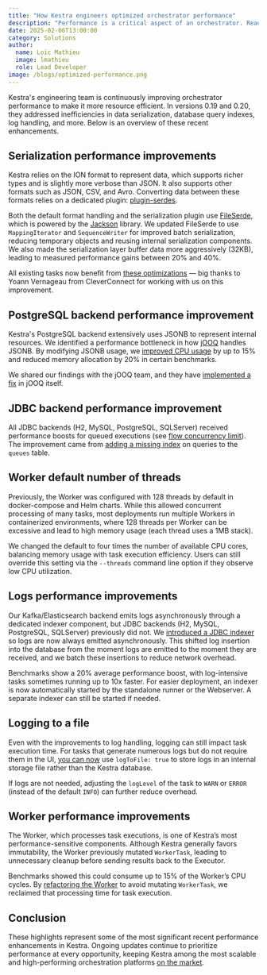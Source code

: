 ```yaml
---
title: "How Kestra engineers optimized orchestrator performance"
description: "Performance is a critical aspect of an orchestrator. Read how Kestra engineers improved the orchestrator's performance in recent versions."
date: 2025-02-06T13:00:00
category: Solutions
author:
  name: Loïc Mathieu
  image: lmathieu
  role: Lead Developer
image: /blogs/optimized-performance.png
---
```


Kestra's engineering team is continuously improving orchestrator performance to make it more resource efficient. In versions 0.19 and 0.20, they addressed inefficiencies in data serialization, database query indexes, log handling, and more. Below is an overview of these recent enhancements.

## Serialization performance improvements

Kestra relies on the ION format to represent data, which supports richer types and is slightly more verbose than JSON. It also supports other formats such as JSON, CSV, and Avro. Converting data between these formats relies on a dedicated plugin: [plugin-serdes](/plugins/plugin-serdes).

Both the default format handling and the serialization plugin use [FileSerde](https://github.com/kestra-io/kestra/blob/develop/core/src/main/java/io/kestra/core/serializers/FileSerde.java), which is powered by the [Jackson](https://github.com/FasterXML/jackson) library. We updated FileSerde to use `MappingIterator` and `SequenceWriter` for improved batch serialization, reducing temporary objects and reusing internal serialization components. We also made the serialization layer buffer data more aggressively (32KB), leading to measured performance gains between 20% and 40%.

All existing tasks now benefit from [these optimizations](https://github.com/kestra-io/plugin-serdes/pull/105) — big thanks to Yoann Vernageau from CleverConnect for working with us on this improvement.

## PostgreSQL backend performance improvement

Kestra's PostgreSQL backend extensively uses JSONB to represent internal resources. We identified a performance bottleneck in how [jOOQ](https://www.jooq.org/) handles JSONB. By modifying JSONB usage, we [improved CPU usage](https://github.com/kestra-io/kestra/pull/4899) by up to 15% and reduced memory allocation by 20% in certain benchmarks.

We shared our findings with the jOOQ team, and they have [implemented a fix](https://github.com/jOOQ/jOOQ/issues/17497#issuecomment-2462506427) in jOOQ itself.

## JDBC backend performance improvement

All JDBC backends (H2, MySQL, PostgreSQL, SQLServer) received performance boosts for queued executions (see [flow concurrency limit](/docs/workflow-components/concurrency)). The improvement came from [adding a missing index](https://github.com/kestra-io/kestra/pull/6050) on queries to the `queues` table.

## Worker default number of threads

Previously, the Worker was configured with 128 threads by default in docker-compose and Helm charts. While this allowed concurrent processing of many tasks, most deployments run multiple Workers in containerized environments, where 128 threads per Worker can be excessive and lead to high memory usage (each thread uses a 1MB stack).

We changed the default to four times the number of available CPU cores, balancing memory usage with task execution efficiency. Users can still override this setting via the `--threads` command line option if they observe low CPU utilization.

## Logs performance improvements

Our Kafka/Elasticsearch backend emits logs asynchronously through a dedicated indexer component, but JDBC backends (H2, MySQL, PostgreSQL, SQLServer) previously did not. We [introduced a JDBC indexer](https://github.com/kestra-io/kestra/pull/4974) so logs are now always emitted asynchronously. This shifted log insertion into the database from the moment logs are emitted to the moment they are received, and we batch these insertions to reduce network overhead.

Benchmarks show a 20% average performance boost, with log-intensive tasks sometimes running up to 10x faster. For easier deployment, an indexer is now automatically started by the standalone runner or the Webserver. A separate indexer can still be started if needed.

## Logging to a file

Even with the improvements to log handling, logging can still impact task execution time. For tasks that generate numerous logs but do not require them in the UI, [you can now](https://github.com/kestra-io/kestra/pull/4757) use `logToFile: true` to store logs in an internal storage file rather than the Kestra database.

If logs are not needed, adjusting the `logLevel` of the task to `WARN` or `ERROR` (instead of the default `INFO`) can further reduce overhead.

## Worker performance improvements

The Worker, which processes task executions, is one of Kestra’s most performance-sensitive components. Although Kestra generally favors immutability, the Worker previously mutated `WorkerTask`, leading to unnecessary cleanup before sending results back to the Executor.

Benchmarks showed this could consume up to 15% of the Worker’s CPU cycles. By [refactoring the Worker](https://github.com/kestra-io/kestra/pull/5348) to avoid mutating `WorkerTask`, we reclaimed that processing time for task execution.

## Conclusion

These highlights represent some of the most significant recent performance enhancements in Kestra. Ongoing updates continue to prioritize performance at every opportunity, keeping Kestra among the most scalable and high-performing orchestration platforms [on the market](https://kestra.io/docs/why-kestra).
